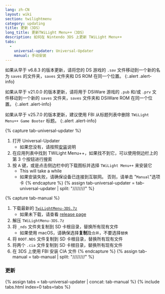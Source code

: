 ```yaml
---
lang: zh-CN
layout: wiki
section: twilightmenu
category: updating
title: 更新（3DS）
long_title: 更新TWiLight Menu++（3DS）
description: 如何在 Nintendo 3DS 上更新 TWiLight Menu++
tabs:
  - 
    universal-updater: Universal-Updater
    manual: 手动安装
---
```


如果从早于 v6.8.3 的版本更新，请将您的 DS 游戏的 `.sav` 文件移动到一个新的名为 `saves` 的文件夹，`saves` 文件夹和 DS ROM 在同一个位置。
{:.alert .alert-info}

如果从早于 v21.0.0 的版本更新，请将用于 DSiWare 游戏的 `.pub` 和/或 `.prv` 文件移动到一个新的 `saves` 文件夹，`saves` 文件夹和 DSiWare ROM 在同一个位置。
{:.alert .alert-info}

如果从早于 v25.7.0 的版本更新，建议使用 FBI 从标题列表中删除 `TWiLight Menu++ Game Booter` 标题。
{:.alert .alert-info}

{% capture tab-universal-updater %}
1. 打开 Universal-Updater
    - 如果您没有，请按照[安装](installing-3ds)说明
1. 在应用列表中找到 TWiLight Menu++，如果找不到它，可以使用侧边栏上的第 3 个按钮进行搜索
1. 按 <kbd class="face">A</kbd> 键，或是点击侧边栏中的下载图标并选择 `TWiLight Menu++` 来安装它
    - This will take a while
    - 如果安装失败，请确保设备已连接到互联网。 否则，请单击 "`Manual`"选项卡
{% endcapture %}
{% assign tab-universal-updater = tab-universal-updater | split: "////////" %}

{% capture tab-manual %}
1. 下载最新的 [`TwiLightMenu-3DS.7z`](https://github.com/DS-Homebrew/TWiLightMenu/releases/latest/download/TWiLightMenu-3DS.7z)
    - 如果未下载，请查看 [release page](https://github.com/DS-Homebrew/TWiLightMenu/releases/latest)
1. 解压 `TWiLightMenu-3DS.7z`
1. 将 `_nds` 文件夹复制到 SD 卡根目录，替换所有现有文件
    - 如果使用 macOS，请确保选择**复制**及`合并`，不要选择`替换`
1. 将 `BOOT.NDS` 文件复制到 SD 卡根目录，替换所有现有文件
1. 将两个 `.cia` 文件复制到 SD 卡根目录，替换所有现有文件
1. 在 3DS 上使用 FBI 安装 CIA 文件
{% endcapture %}
{% assign tab-manual = tab-manual | split: "////////" %}

### 更新

{% assign tabs = tab-universal-updater | concat: tab-manual %}
{% include tabs.html index=0 tabs=tabs %}
